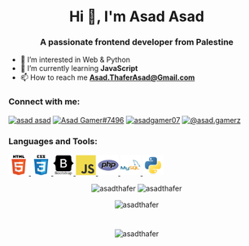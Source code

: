 <h1 align="center">Hi 👋, I'm Asad Asad</h1>
<h3 align="center">A passionate frontend developer from Palestine</h3>

<!--- small info --->
- 👀 I’m interested in Web & Python
- 🌱 I’m currently learning **JavaScript**
- 📫 How to reach me **Asad.ThaferAsad@Gmail.com**
<!--- end of small info --->

<!---contact info --->
<p>
<h3 align="left">Connect with me:</h3>
</p>
<p align="left">
 <a href="https://www.linkedin.com/in/asad-asad/" target="blank"><img align="center" src="https://raw.githubusercontent.com/rahuldkjain/github-profile-readme-generator/master/src/images/icons/Social/linked-in-alt.svg" alt="asad asad" height="30" width="40" /></a>
 <a href="https://discord.com/users/348823923460407298" target="blank"><img align="center" src="https://raw.githubusercontent.com/rahuldkjain/github-profile-readme-generator/master/src/images/icons/Social/discord.svg" alt="Asad Gamer#7496" height="30" width="40" /></a>
 <a href="https://twitter.com/asadgamer07" target="blank"><img align="center" src="https://raw.githubusercontent.com/rahuldkjain/github-profile-readme-generator/master/src/images/icons/Social/twitter.svg" alt="asadgamer07" height="30" width="40" /></a>
<a href="https://medium.com/@asad.gamerz" target="blank"><img align="center" src="https://raw.githubusercontent.com/rahuldkjain/github-profile-readme-generator/master/src/images/icons/Social/medium.svg" alt="@asad.gamerz" height="30" width="40" /></a>

</p>
<!---end of contact info --->

<!---languages and tools --->
<h3 align="left">Languages and Tools:</h3>
<p align="left"> 
 <a href="https://www.w3.org/html/" target="_blank" rel="noreferrer"> <img src="https://raw.githubusercontent.com/devicons/devicon/master/icons/html5/html5-original-wordmark.svg" alt="html5" width="40" height="40"/> </a>
    <a href="https://www.w3schools.com/css/" target="_blank" rel="noreferrer"> <img src="https://raw.githubusercontent.com/devicons/devicon/master/icons/css3/css3-original-wordmark.svg" alt="css3" width="40" height="40"/> </a> 
 <a href="https://getbootstrap.com" target="_blank" rel="noreferrer"> <img src="https://raw.githubusercontent.com/devicons/devicon/master/icons/bootstrap/bootstrap-plain-wordmark.svg" alt="bootstrap" width="40" height="40"/> </a> 
<a href="https://developer.mozilla.org/en-US/docs/Web/JavaScript" target="_blank" rel="noreferrer"> <img src="https://raw.githubusercontent.com/devicons/devicon/master/icons/javascript/javascript-original.svg" alt="javascript" width="40" height="40"/> </a>
 <a href="https://www.php.net" target="_blank" rel="noreferrer"> <img src="https://raw.githubusercontent.com/devicons/devicon/master/icons/php/php-original.svg" alt="php" width="40" height="40"/> </a>  
 <a href="https://www.mysql.com/" target="_blank" rel="noreferrer"> <img src="https://raw.githubusercontent.com/devicons/devicon/master/icons/mysql/mysql-original-wordmark.svg" alt="mysql" width="40" height="40"/> </a> <a href="https://www.python.org" target="_blank" rel="noreferrer"> <img src="https://raw.githubusercontent.com/devicons/devicon/master/icons/python/python-original.svg" alt="python" width="40" height="40"/> </a> 
 <!--
  <a href="https://dart.dev" target="_blank" rel="noreferrer"> <img src="https://www.vectorlogo.zone/logos/dartlang/dartlang-icon.svg" alt="dart" width="40" height="40"/> </a> <a href="https://www.figma.com/" target="_blank" rel="noreferrer"> <img src="https://www.vectorlogo.zone/logos/figma/figma-icon.svg" alt="figma" width="40" height="40"/> </a>
 <a href="https://flutter.dev" target="_blank" rel="noreferrer"> <img src="https://www.vectorlogo.zone/logos/flutterio/flutterio-icon.svg" alt="flutter" width="40" height="40"/> </a>   
  
  <a href="https://reactjs.org/" target="_blank" rel="noreferrer"> <img src="https://raw.githubusercontent.com/devicons/devicon/master/icons/react/react-original-wordmark.svg" alt="react" width="40" height="40"/> </a>  -->
<a href="https://wordpress.com" target="_blank" rel="noreferrer"> <img src="https://upload.wikimedia.org/wikipedia/commons/thumb/9/98/WordPress_blue_logo.svg/1200px-WordPress_blue_logo.svg.png" alt="wordpress" width="40" height="40"/> </a> </p>

<!---end of languages and tools --->

<!---github add-ons --->

<p align="center">
<img width="400px" src="https://github-readme-stats.vercel.app/api?username=asadthafer&&show_icons=true&locale=en&layout=compact&theme=tokyonight" alt="asadthafer" />
<img width="400px" src="https://github-readme-streak-stats.herokuapp.com/?user=asadthafer&&show_icons=true&locale=en&layout=compact&theme=tokyonight" alt="asadthafer"/>
</p>
<p align="center">
<img align="center"width = "450px" src="https://github-readme-stats.vercel.app/api/top-langs?username=asadthafer&show_icons=true&locale=en&layout=compact&theme=tokyonight" alt="asadthafer" /></p>
<!---end of github add-ons --->

<!---views counter --->
<h1 align="center"></h1>
<p align="center"> <img src="https://komarev.com/ghpvc/?username=asadthafer&label=Profile%20views&color=0e75b6&style=flat" alt="asadthafer" /> </p>
<!---end of views counter --->
